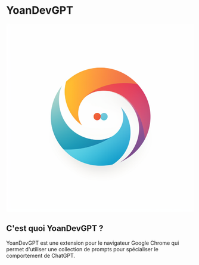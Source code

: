 # YoanDevGPT

![YoanDevGPT](./logo.png)

## C'est quoi YoanDevGPT ?

YoanDevGPT est une extension pour le navigateur Google Chrome qui permet d'utiliser une collection de prompts pour spécialiser le comportement de ChatGPT.